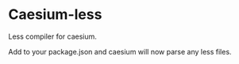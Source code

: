 # Caesium-less

Less compiler for caesium.

Add to your package.json and caesium will now parse any less files.
